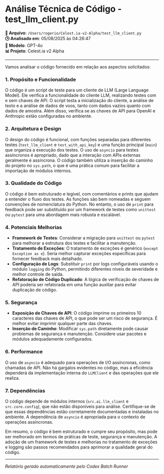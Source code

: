 # Análise Técnica de Código - test_llm_client.py

**📁 Arquivo**: `/Users/rogerio/Celest.ia-v2-Alpha/test_llm_client.py`  
**🕒 Analisado em**: 05/08/2025 às 04:26:47  
**🤖 Modelo**: GPT-4o  
**📊 Projeto**: Celest.ia v2 Alpha  

---

Vamos analisar o código fornecido em relação aos aspectos solicitados:

### 1. Propósito e Funcionalidade
O código é um script de teste para um cliente de LLM (Large Language Model). Ele verifica a funcionalidade do cliente LLM, realizando testes com e sem chaves de API. O script testa a inicialização do cliente, a análise de texto e a análise de dados de voos, tanto com dados vazios quanto com dados de amostra. Além disso, verifica se as chaves de API para OpenAI e Anthropic estão configuradas no ambiente.

### 2. Arquitetura e Design
O design do código é funcional, com funções separadas para diferentes testes (`test_llm_client` e `test_with_api_key`) e uma função principal (`main`) que organiza a execução dos testes. O uso de `asyncio` para testes assíncronos é apropriado, dado que a interação com APIs externas geralmente é assíncrona. O código também utiliza a inserção do caminho do projeto no `sys.path`, o que é uma prática comum para facilitar a importação de módulos internos.

### 3. Qualidade do Código
O código é bem estruturado e legível, com comentários e prints que ajudam a entender o fluxo dos testes. As funções são bem nomeadas e seguem convenções de nomenclatura do Python. No entanto, o uso de `print` para feedback pode ser substituído por um framework de testes como `unittest` ou `pytest` para uma abordagem mais robusta e escalável.

### 4. Potenciais Melhorias
- **Framework de Testes**: Considerar a migração para `unittest` ou `pytest` para melhorar a estrutura dos testes e facilitar a manutenção.
- **Tratamento de Exceções**: O tratamento de exceções é genérico (`except Exception as e`). Seria melhor capturar exceções específicas para fornecer feedback mais detalhado.
- **Configuração de Logs**: Substituir `print` por logs configuráveis usando o módulo `logging` do Python, permitindo diferentes níveis de severidade e melhor controle de saída.
- **Refatoração de Código Duplicado**: A lógica de verificação de chaves de API poderia ser refatorada em uma função auxiliar para evitar duplicação de código.

### 5. Segurança
- **Exposição de Chaves de API**: O código imprime os primeiros 10 caracteres das chaves de API, o que pode ser um risco de segurança. É melhor evitar imprimir qualquer parte das chaves.
- **Inserção de Caminho**: Modificar `sys.path` diretamente pode causar problemas de segurança e manutenção. Considere usar pacotes e módulos adequadamente configurados.

### 6. Performance
O uso de `asyncio` é adequado para operações de I/O assíncronas, como chamadas de API. Não há gargalos evidentes no código, mas a eficiência dependerá da implementação interna do `LLMClient` e das operações que ele realiza.

### 7. Dependências
O código depende de módulos internos (`src.ai.llm_client` e `src.core.config`), que não estão disponíveis para análise. Certifique-se de que essas dependências estão corretamente documentadas e instaladas no ambiente. A dependência de `asyncio` é apropriada para o contexto de operações assíncronas.

Em resumo, o código é bem estruturado e cumpre seu propósito, mas pode ser melhorado em termos de práticas de teste, segurança e manutenção. A adoção de um framework de testes e melhorias no tratamento de exceções e logging são passos recomendados para aprimorar a qualidade geral do código.

---

*Relatório gerado automaticamente pelo Codex Batch Runner*
